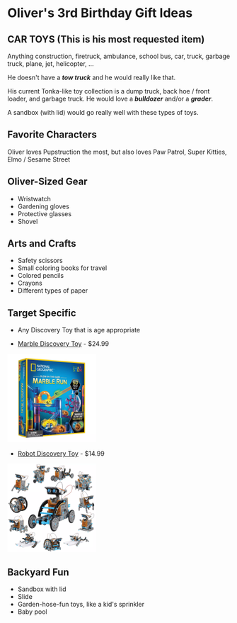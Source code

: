 # Oliver's 3rd Birthday Gift Ideas

## CAR TOYS (This is his most requested item)

Anything construction, firetruck, ambulance, school bus, car, truck, garbage truck, plane, jet, helicopter, ...

He doesn't have a ***tow truck*** and he would really like that.

His current Tonka-like toy collection is a dump truck, back hoe / front loader, and garbage truck. He would love a ***bulldozer*** and/or a ***grader***.

A sandbox (with lid) would go really well with these types of toys.

## Favorite Characters

Oliver loves Pupstruction the most, but also loves Paw Patrol, Super Kitties, Elmo / Sesame Street

## Oliver-Sized Gear

* Wristwatch
* Gardening gloves
* Protective glasses
* Shovel

## Arts and Crafts

* Safety scissors
* Small coloring books for travel
* Colored pencils
* Crayons
* Different types of paper

## Target Specific

* Any Discovery Toy that is age appropriate

* [Marble Discovery Toy](https://www.target.com/p/national-geographic-glow-in-the-dark-marble-run---50pc--no-aasa/-/A-80170802) - $24.99

<img src="./images/marbles-toy.webp" alt="Target - Marbles Discovery Toy" width="200" />

* [Robot Discovery Toy](https://www.target.com/p/discovery--mindblown-solar-robot-creation-stem-science-kit-190pc--no-aasa/-/A-76422592) - $14.99

<img src="./images/robot-toy.webp" alt="Target - Robot Discovery Toy" width="200" />

## Backyard Fun

* Sandbox with lid
* Slide
* Garden-hose-fun toys, like a kid's sprinkler
* Baby pool
